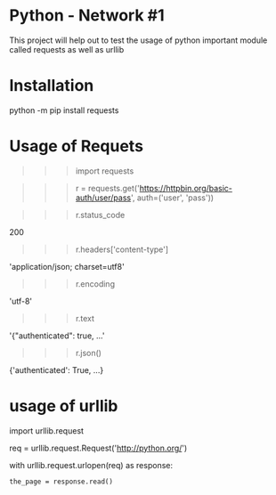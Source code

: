 # Python - Network #1
This project will help out to test the usage of python important module called requests as well as urllib
# Installation
python -m pip install requests

# Usage of Requets
>>> import requests

>>> r = requests.get('https://httpbin.org/basic-auth/user/pass', auth=('user', 'pass'))

>>> r.status_code

200

>>> r.headers['content-type']

'application/json; charset=utf8'

>>> r.encoding

'utf-8'

>>> r.text

'{"authenticated": true, ...'

>>> r.json()

{'authenticated': True, ...}
# usage of urllib
import urllib.request

req = urllib.request.Request('http://python.org/')

with urllib.request.urlopen(req) as response:
   
	the_page = response.read()
